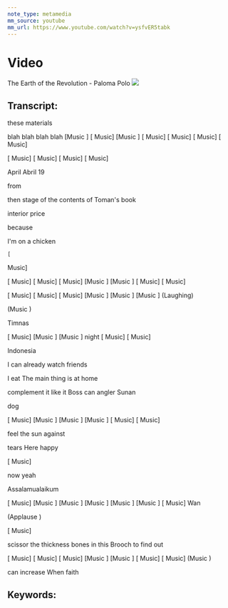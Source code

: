 ```yaml
---
note_type: metamedia
mm_source: youtube
mm_url: https://www.youtube.com/watch?v=ysfvER5tabk
---
```


# Video
The Earth of the Revolution - Paloma Polo
![](https://www.youtube.com/watch?v=ysfvER5tabk)

## Transcript:
these materials




blah blah blah blah
 [Music
] [
Music] [Music
]  [
Music] [
Music] [
Music] [
Music]





 [
Music]  [
Music] [
Music]  [
Music]

April Abril 19


from

then  stage of the
contents of
Toman's book


interior
price


because

I'm
on a chicken


    [
Music]




 [
Music]  [
Music] [
Music]     [Music
] [Music
] [
Music] [
Music]



 [
Music] [
Music]  [
Music] [Music
]   [Music
]  [Music
]
(Laughing)


(Music  )

Timnas



 [
Music]  [Music
] [Music
]  night  [
Music] [
Music]

Indonesia



I
can already watch friends



I
eat The
main thing is at home





complement it
like it Boss
can
angler
Sunan



dog

  [
Music] [Music
]   [Music
]  [Music
] [
Music] [
Music]






feel the
sun
against



tears
Here
happy


 [
Music]

now
yeah


Assalamualaikum



  [
Music] [Music
] [Music
] [Music
] [Music
]  [Music
] [
Music]
Wan

(Applause  )





 [
Music] 


scissor the thickness bones in this Brooch
to find out





 [
Music] [
Music]  [
Music]     [Music
]  [Music
] [
Music] [
Music]
(Music  )


can increase When faith



## Keywords:
